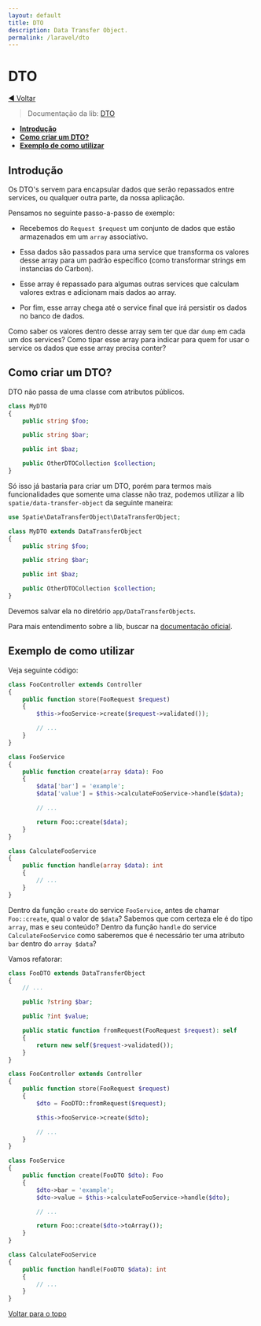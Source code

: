 ```yaml
---
layout: default
title: DTO
description: Data Transfer Object.
permalink: /laravel/dto
---
```


# DTO

[:arrow_backward: Voltar](../laravel)

> Documentação da lib: [DTO](https://github.com/spatie/data-transfer-object)

- [**Introdução**](#introdução)
- [**Como criar um DTO?**](#como-criar-um-dto)
- [**Exemplo de como utilizar**](#exemplo-de-como-utilizar)

## Introdução

Os DTO's servem para encapsular dados que serão repassados entre services, ou qualquer outra parte, da nossa aplicação.

Pensamos no seguinte passo-a-passo de exemplo:

- Recebemos do `Request $request` um conjunto de dados que estão armazenados em um `array` associativo.

- Essa dados são passados para uma service que transforma os valores desse array para um padrão específico (como transformar strings em instancias do Carbon).

- Esse array é repassado para algumas outras services que calculam valores extras e adicionam mais dados ao array.

- Por fim, esse array chega até o service final que irá persistir os dados no banco de dados.

Como saber os valores dentro desse array sem ter que dar `dump` em cada um dos services? Como tipar esse array para indicar para quem for usar o service os dados que esse array precisa conter?

## Como criar um DTO?

DTO não passa de uma classe com atributos públicos.

```php
class MyDTO
{
	public string $foo;

	public string $bar;

	public int $baz;

	public OtherDTOCollection $collection;
}
```

Só isso já bastaria para criar um DTO, porém para termos mais funcionalidades que somente uma classe não traz, podemos utilizar a lib `spatie/data-transfer-object` da seguinte maneira:

```php
use Spatie\DataTransferObject\DataTransferObject;

class MyDTO extends DataTransferObject
{
	public string $foo;

	public string $bar;

	public int $baz;

	public OtherDTOCollection $collection;
}
```

Devemos salvar ela no diretório `app/DataTransferObjects`.

Para mais entendimento sobre a lib, buscar na [documentação oficial](https://github.com/spatie/data-transfer-object).

## Exemplo de como utilizar

Veja seguinte código:

```php
class FooController extends Controller
{
	public function store(FooRequest $request)
	{
		$this->fooService->create($request->validated());

		// ...
	}
}

class FooService
{
	public function create(array $data): Foo
	{
		$data['bar'] = 'example';
		$data['value'] = $this->calculateFooService->handle($data);

		// ...

		return Foo::create($data);
	}
}

class CalculateFooService
{
	public function handle(array $data): int
	{
		// ...
	}
}
```

Dentro da função `create` do service `FooService`, antes de chamar `Foo::create`, qual o valor de `$data`? Sabemos que com certeza ele é do tipo `array`, mas e seu conteúdo? Dentro da função `handle` do service `CalculateFooService` como saberemos que é necessário ter uma atributo `bar` dentro do `array $data`?

Vamos refatorar:

```php
class FooDTO extends DataTransferObject
{
	// ...

	public ?string $bar;

	public ?int $value;

	public static function fromRequest(FooRequest $request): self
	{
		return new self($request->validated());
	}
}

class FooController extends Controller
{
	public function store(FooRequest $request)
	{
		$dto = FooDTO::fromRequest($request);

		$this->fooService->create($dto);

		// ...
	}
}

class FooService
{
	public function create(FooDTO $dto): Foo
	{
		$dto->bar = 'example';
		$dto->value = $this->calculateFooService->handle($dto);

		// ...

		return Foo::create($dto->toArray());
	}
}

class CalculateFooService
{
	public function handle(FooDTO $data): int
	{
		// ...
	}
}
```

[Voltar para o topo](#dto)
